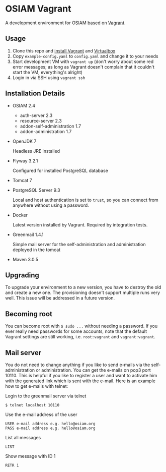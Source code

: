 # OSIAM Vagrant

A development environment for OSIAM based on [Vagrant](https://www.vagrantup.com/).

## Usage

  1. Clone this repo and [install Vagrant](https://docs.vagrantup.com/v2/installation/index.html)
     and [Virtualbox](https://www.virtualbox.org/)
  2. Copy `example-config.yaml` to `config.yaml` and change it to your needs
  3. Start development VM with `vagrant up` (don't worry about some red error
     messages; as long as Vagrant doesn't complain that it couldn't start the
     VM, everything's alright)
  4. Login in via SSH using `vagrant ssh`

## Installation Details

  * OSIAM 2.4

      * auth-server 2.3
      * resource-server 2.3
      * addon-self-administration 1.7
      * addon-administration 1.7

  * OpenJDK 7

      Headless JRE installed

  * Flyway 3.2.1

      Configured for installed PostgreSQL database

  * Tomcat 7
  * PostgreSQL Server 9.3

      Local and host authentication is set to `trust`, so you can connect from
      anywhere without using a password.

  * Docker

      Latest version installed by Vagrant. Required by integration tests.
      
  * Greenmail 1.4.1
  
      Simple mail server for the self-administration and administration
      deployed in the tomcat

  * Maven 3.0.5

## Upgrading

To upgrade your environment to a new version, you have to destroy the old and
create a new one. The provisioning doesn't support multiple runs very well. This
issue will be addressed in a future version.

## Becoming root

You can become root with `$ sudo ...` without needing a password. If you ever
really need passwords for some accounts, note that the default Vagrant settings
are still working, i.e. `root:vagrant` and `vagrant:vagrant`.

## Mail server

You do not need to change anything if you like to send e-mails via the
self-administration or administration. You can get the e-mails on pop3 port
10110. This is helpful if you like to register a user and want to activate him
with the generated link which is sent with the e-mail. Here is an example how
to get e-mails with telnet:

Login to the greenmail server via telnet

    $ telnet localhost 10110
    
Use the e-mail address of the user

    USER e-mail address e.g. hello@osiam.org
    PASS e-mail address e.g. hello@osiam.org
    
List all messages

    LIST

Show message with ID 1

    RETR 1
